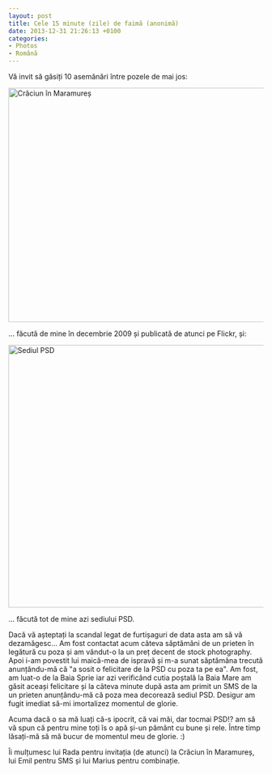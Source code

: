 ```yaml
---
layout: post
title: Cele 15 minute (zile) de faimă (anonimă)
date: 2013-12-31 21:26:13 +0100
categories:
- Photos
- Română
---
```

Vă invit să găsiți 10 asemănări între pozele de mai jos:

<a href="http://www.flickr.com/photos/janos/4202691041/"><img src="http://www.rusiczki.net/wp-content/uploads/2013/12/4202691041_c0176a08aa_o-693x463.jpg" alt="Crăciun în Maramureș" width="693" height="463" class="alignnone size-medium wp-image-4737" /></a>

... făcută de mine în decembrie 2009 și publicată de atunci pe Flickr, și:

<a href="http://www.rusiczki.net/wp-content/uploads/2013/12/PC310386.jpg"><img src="http://www.rusiczki.net/wp-content/uploads/2013/12/PC310386-693x519.jpg" alt="Sediul PSD" width="693" height="519" class="alignnone size-medium wp-image-4738" /></a>

... făcută tot de mine azi sediului PSD.

Dacă vă așteptați la scandal legat de furtișaguri de data asta am să vă dezamăgesc... Am fost contactat acum câteva săptămâni de un prieten în legătură cu poza și am vândut-o la un preț decent de stock photography. Apoi i-am povestit lui maică-mea de ispravă și m-a sunat săptămâna trecută anunțându-mă că "a sosit o felicitare de la PSD cu poza ta pe ea". Am fost, am luat-o de la Baia Sprie iar azi verificând cutia poștală la Baia Mare am găsit aceași felicitare și la câteva minute după asta am primit un SMS de la un prieten anunțându-mă că poza mea decorează sediul PSD. Desigur am fugit imediat să-mi imortalizez momentul de glorie.

Acuma dacă o sa mă luați că-s ipocrit, că vai măi, dar tocmai PSD!? am să vă spun că pentru mine toți îs o apă și-un pământ cu bune și rele. Între timp lăsați-mă să mă bucur de momentul meu de glorie. :)

Îi mulțumesc lui Rada pentru invitația (de atunci) la Crăciun în Maramureș, lui Emil pentru SMS și lui Marius pentru combinație.

